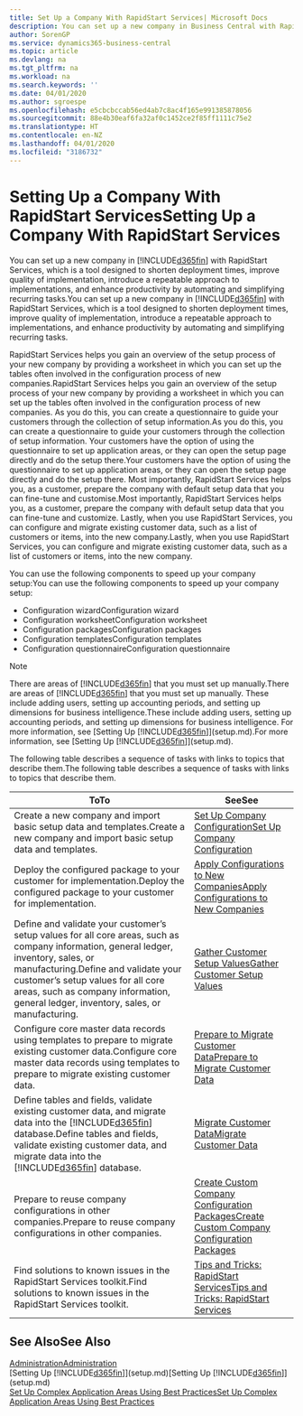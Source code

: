 ```yaml
---
title: Set Up a Company With RapidStart Services| Microsoft Docs
description: You can set up a new company in Business Central with RapidStart services, which is a tool designed to shorten deployment times, improve quality of implementation, introduce a repeatable approach to implementations, and enhance productivity by automating and simplifying recurring tasks.
author: SorenGP
ms.service: dynamics365-business-central
ms.topic: article
ms.devlang: na
ms.tgt_pltfrm: na
ms.workload: na
ms.search.keywords: ''
ms.date: 04/01/2020
ms.author: sgroespe
ms.openlocfilehash: e5cbcbccab56ed4ab7c8ac4f165e991385878056
ms.sourcegitcommit: 88e4b30eaf6fa32af0c1452ce2f85ff1111c75e2
ms.translationtype: HT
ms.contentlocale: en-NZ
ms.lasthandoff: 04/01/2020
ms.locfileid: "3186732"
---
```

# <a name="setting-up-a-company-with-rapidstart-services"></a><span data-ttu-id="f15e5-103">Setting Up a Company With RapidStart Services</span><span class="sxs-lookup"><span data-stu-id="f15e5-103">Setting Up a Company With RapidStart Services</span></span>
<span data-ttu-id="f15e5-104">You can set up a new company in [!INCLUDE[d365fin](includes/d365fin_md.md)] with RapidStart Services, which is a tool designed to shorten deployment times, improve quality of implementation, introduce a repeatable approach to implementations, and enhance productivity by automating and simplifying recurring tasks.</span><span class="sxs-lookup"><span data-stu-id="f15e5-104">You can set up a new company in [!INCLUDE[d365fin](includes/d365fin_md.md)] with RapidStart Services, which is a tool designed to shorten deployment times, improve quality of implementation, introduce a repeatable approach to implementations, and enhance productivity by automating and simplifying recurring tasks.</span></span>  

<span data-ttu-id="f15e5-105">RapidStart Services helps you gain an overview of the setup process of your new company by providing a worksheet in which you can set up the tables often involved in the configuration process of new companies.</span><span class="sxs-lookup"><span data-stu-id="f15e5-105">RapidStart Services helps you gain an overview of the setup process of your new company by providing a worksheet in which you can set up the tables often involved in the configuration process of new companies.</span></span> <span data-ttu-id="f15e5-106">As you do this, you can create a questionnaire to guide your customers through the collection of setup information.</span><span class="sxs-lookup"><span data-stu-id="f15e5-106">As you do this, you can create a questionnaire to guide your customers through the collection of setup information.</span></span> <span data-ttu-id="f15e5-107">Your customers have the option of using the questionnaire to set up application areas, or they can open the setup page directly and do the setup there.</span><span class="sxs-lookup"><span data-stu-id="f15e5-107">Your customers have the option of using the questionnaire to set up application areas, or they can open the setup page directly and do the setup there.</span></span> <span data-ttu-id="f15e5-108">Most importantly, RapidStart Services helps you, as a customer, prepare the company with default setup data that you can fine-tune and customise.</span><span class="sxs-lookup"><span data-stu-id="f15e5-108">Most importantly, RapidStart Services helps you, as a customer, prepare the company with default setup data that you can fine-tune and customize.</span></span> <span data-ttu-id="f15e5-109">Lastly, when you use RapidStart Services, you can configure and migrate existing customer data, such as a list of customers or items, into the new company.</span><span class="sxs-lookup"><span data-stu-id="f15e5-109">Lastly, when you use RapidStart Services, you can configure and migrate existing customer data, such as a list of customers or items, into the new company.</span></span>

<span data-ttu-id="f15e5-110">You can use the following components to speed up your company setup:</span><span class="sxs-lookup"><span data-stu-id="f15e5-110">You can use the following components to speed up your company setup:</span></span>  

-   <span data-ttu-id="f15e5-111">Configuration wizard</span><span class="sxs-lookup"><span data-stu-id="f15e5-111">Configuration wizard</span></span>  
-   <span data-ttu-id="f15e5-112">Configuration worksheet</span><span class="sxs-lookup"><span data-stu-id="f15e5-112">Configuration worksheet</span></span>  
-   <span data-ttu-id="f15e5-113">Configuration packages</span><span class="sxs-lookup"><span data-stu-id="f15e5-113">Configuration packages</span></span>  
-   <span data-ttu-id="f15e5-114">Configuration templates</span><span class="sxs-lookup"><span data-stu-id="f15e5-114">Configuration templates</span></span>  
-   <span data-ttu-id="f15e5-115">Configuration questionnaire</span><span class="sxs-lookup"><span data-stu-id="f15e5-115">Configuration questionnaire</span></span>  

> [!Note]  
>  <span data-ttu-id="f15e5-116">There are areas of [!INCLUDE[d365fin](includes/d365fin_md.md)] that you must set up manually.</span><span class="sxs-lookup"><span data-stu-id="f15e5-116">There are areas of [!INCLUDE[d365fin](includes/d365fin_md.md)] that you must set up manually.</span></span> <span data-ttu-id="f15e5-117">These include adding users, setting up accounting periods, and setting up dimensions for business intelligence.</span><span class="sxs-lookup"><span data-stu-id="f15e5-117">These include adding users, setting up accounting periods, and setting up dimensions for business intelligence.</span></span> <span data-ttu-id="f15e5-118">For more information, see [Setting Up [!INCLUDE[d365fin](includes/d365fin_md.md)]](setup.md).</span><span class="sxs-lookup"><span data-stu-id="f15e5-118">For more information, see [Setting Up [!INCLUDE[d365fin](includes/d365fin_md.md)]](setup.md).</span></span>

 <span data-ttu-id="f15e5-119">The following table describes a sequence of tasks with links to topics that describe them.</span><span class="sxs-lookup"><span data-stu-id="f15e5-119">The following table describes a sequence of tasks with links to topics that describe them.</span></span>

|<span data-ttu-id="f15e5-120">**To**</span><span class="sxs-lookup"><span data-stu-id="f15e5-120">**To**</span></span>|<span data-ttu-id="f15e5-121">**See**</span><span class="sxs-lookup"><span data-stu-id="f15e5-121">**See**</span></span>|  
|------------|-------------|  
|<span data-ttu-id="f15e5-122">Create a new company and import basic setup data and templates.</span><span class="sxs-lookup"><span data-stu-id="f15e5-122">Create a new company and import basic setup data and templates.</span></span>|[<span data-ttu-id="f15e5-123">Set Up Company Configuration</span><span class="sxs-lookup"><span data-stu-id="f15e5-123">Set Up Company Configuration</span></span>](admin-set-up-company-configuration.md)|  
|<span data-ttu-id="f15e5-124">Deploy the configured package to your customer for implementation.</span><span class="sxs-lookup"><span data-stu-id="f15e5-124">Deploy the configured package to your customer for implementation.</span></span>|[<span data-ttu-id="f15e5-125">Apply Configurations to New Companies</span><span class="sxs-lookup"><span data-stu-id="f15e5-125">Apply Configurations to New Companies</span></span>](admin-apply-configuration-to-new-companies.md)|
|<span data-ttu-id="f15e5-126">Define and validate your customer’s setup values for all core areas, such as company information, general ledger, inventory, sales, or manufacturing.</span><span class="sxs-lookup"><span data-stu-id="f15e5-126">Define and validate your customer’s setup values for all core areas, such as company information, general ledger, inventory, sales, or manufacturing.</span></span>|[<span data-ttu-id="f15e5-127">Gather Customer Setup Values</span><span class="sxs-lookup"><span data-stu-id="f15e5-127">Gather Customer Setup Values</span></span>](admin-gather-customer-setup-values.md)|  
|<span data-ttu-id="f15e5-128">Configure core master data records using templates to prepare to migrate existing customer data.</span><span class="sxs-lookup"><span data-stu-id="f15e5-128">Configure core master data records using templates to prepare to migrate existing customer data.</span></span>|[<span data-ttu-id="f15e5-129">Prepare to Migrate Customer Data</span><span class="sxs-lookup"><span data-stu-id="f15e5-129">Prepare to Migrate Customer Data</span></span>](admin-use-templates-to-prepare-customer-data-for-migration.md)|  
|<span data-ttu-id="f15e5-130">Define tables and fields, validate existing customer data, and migrate data into the [!INCLUDE[d365fin](includes/d365fin_md.md)] database.</span><span class="sxs-lookup"><span data-stu-id="f15e5-130">Define tables and fields, validate existing customer data, and migrate data into the [!INCLUDE[d365fin](includes/d365fin_md.md)] database.</span></span>|[<span data-ttu-id="f15e5-131">Migrate Customer Data</span><span class="sxs-lookup"><span data-stu-id="f15e5-131">Migrate Customer Data</span></span>](admin-migrate-customer-data.md)|
|<span data-ttu-id="f15e5-132">Prepare to reuse company configurations in other companies.</span><span class="sxs-lookup"><span data-stu-id="f15e5-132">Prepare to reuse company configurations in other companies.</span></span>|[<span data-ttu-id="f15e5-133">Create Custom Company Configuration Packages</span><span class="sxs-lookup"><span data-stu-id="f15e5-133">Create Custom Company Configuration Packages</span></span>](admin-how-to-create-custom-company-configuration-packages.md)|
|<span data-ttu-id="f15e5-134">Find solutions to known issues in the RapidStart Services toolkit.</span><span class="sxs-lookup"><span data-stu-id="f15e5-134">Find solutions to known issues in the RapidStart Services toolkit.</span></span>|[<span data-ttu-id="f15e5-135">Tips and Tricks: RapidStart Services</span><span class="sxs-lookup"><span data-stu-id="f15e5-135">Tips and Tricks: RapidStart Services</span></span>](admin-tips-and-tricks-rapidstart-services.md)|  

## <a name="see-also"></a><span data-ttu-id="f15e5-136">See Also</span><span class="sxs-lookup"><span data-stu-id="f15e5-136">See Also</span></span>  
[<span data-ttu-id="f15e5-137">Administration</span><span class="sxs-lookup"><span data-stu-id="f15e5-137">Administration</span></span>](admin-setup-and-administration.md)  
<span data-ttu-id="f15e5-138">[Setting Up [!INCLUDE[d365fin](includes/d365fin_md.md)]](setup.md)</span><span class="sxs-lookup"><span data-stu-id="f15e5-138">[Setting Up [!INCLUDE[d365fin](includes/d365fin_md.md)]](setup.md)</span></span>  
[<span data-ttu-id="f15e5-139">Set Up Complex Application Areas Using Best Practices</span><span class="sxs-lookup"><span data-stu-id="f15e5-139">Set Up Complex Application Areas Using Best Practices</span></span>](set-up-complex-application-areas-using-best-practices.md)   
